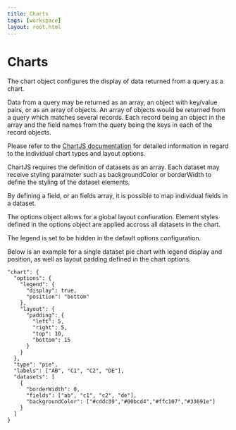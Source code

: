 ```yaml
---
title: Charts
tags: [workspace]
layout: root.html
---
```


# Charts

The chart object configures the display of data returned from a query as a chart.

Data from a query may be returned as an array, an object with key/value pairs, or as an array of objects. An array of objects would be returned from a query which matches several records. Each record being an object in the array and the field names from the query being the keys in each of the record objects.

Please refer to the [ChartJS documentation](https://www.chartjs.org/docs/latest/) for detailed information in regard to the individual chart types and layout options.

ChartJS requires the definition of datasets as an array. Each dataset may receive styling parameter such as backgroundColor or borderWidth to define the styling of the dataset elements.

By defining a field, or an fields array, it is possible to map individual fields in a dataset.

The options object allows for a global layout confiuration. Element styles defined in the options object are applied accross all datasets in the chart.

The legend is set to be hidden in the default options configuration.

Below is an example for a single dataset pie chart with legend display and position, as well as layout padding defined in the chart options.

```
"chart": {
  "options": {
    "legend": {
      "display": true,
      "position": "bottom"
    },
    "layout": {
      "padding": {
        "left": 5,
        "right": 5,
        "top": 10,
        "bottom": 15
      }
    }
  },
  "type": "pie",
  "labels": ["AB", "C1", "C2", "DE"],
  "datasets": [
    {
      "borderWidth": 0,
      "fields": ["ab", "c1", "c2", "de"],
      "backgroundColor": ["#cddc39","#00bcd4","#ffc107","#33691e"]
    }
  ]
}
```